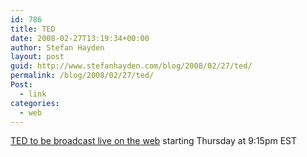 ```yaml
---
id: 786
title: TED
date: 2008-02-27T13:19:34+00:00
author: Stefan Hayden
layout: post
guid: http://www.stefanhayden.com/blog/2008/02/27/ted/
permalink: /blog/2008/02/27/ted/
Post:
  - link
categories:
  - web
---
```

<a href="http://www.ted.com/index.php/pages/view/id/48">TED to be broadcast live on the web</a> starting Thursday at 9:15pm EST